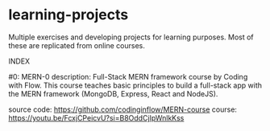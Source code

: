 # learning-projects
Multiple exercises and developing projects for learning purposes. Most of these are replicated from online courses. 

INDEX

#0: MERN-0
  description: Full-Stack MERN framework course by Coding with Flow. 
  This course teaches basic principles to build a full-stack app with the MERN framework 
  (MongoDB, Express, React and NodeJS).
  
  source code: https://github.com/codinginflow/MERN-course
  course: https://youtu.be/FcxjCPeicvU?si=B8OddCjIpWnlkKss
